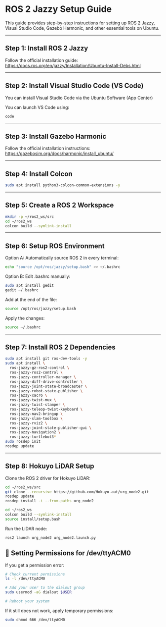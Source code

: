 # ROS 2 Jazzy Setup Guide

This guide provides step-by-step instructions for setting up ROS 2 Jazzy, Visual Studio Code, Gazebo Harmonic, and other essential tools on Ubuntu.

---

## Step 1: Install ROS 2 Jazzy

Follow the official installation guide:  
https://docs.ros.org/en/jazzy/Installation/Ubuntu-Install-Debs.html

---

## Step 2: Install Visual Studio Code (VS Code)

You can install Visual Studio Code via the Ubuntu Software (App Center)

You can launch VS Code using:

```bash
code
```

---

## Step 3: Install Gazebo Harmonic

Follow the official installation instructions:  
https://gazebosim.org/docs/harmonic/install_ubuntu/

---

## Step 4: Install Colcon

```bash
sudo apt install python3-colcon-common-extensions -y

```

---

## Step 5: Create a ROS 2 Workspace

```bash
mkdir -p ~/ros2_ws/src
cd ~/ros2_ws
colcon build --symlink-install
```

---

## Step 6: Setup ROS Environment

Option A: Automatically source ROS 2 in every terminal:

```bash
echo "source /opt/ros/jazzy/setup.bash" >> ~/.bashrc
```

Option B: Edit .bashrc manually:

```bash
sudo apt install gedit
gedit ~/.bashrc
```

Add at the end of the file:

```bash
source /opt/ros/jazzy/setup.bash
```

Apply the changes:

```bash
source ~/.bashrc
```

---

## Step 7: Install ROS 2 Dependencies

```bash
sudo apt install git ros-dev-tools -y
sudo apt install \
  ros-jazzy-gz-ros2-control \
  ros-jazzy-ros2-control \
  ros-jazzy-controller-manager \
  ros-jazzy-diff-drive-controller \
  ros-jazzy-joint-state-broadcaster \
  ros-jazzy-robot-state-publisher \
  ros-jazzy-xacro \
  ros-jazzy-twist-mux \
  ros-jazzy-twist-stamper \
  ros-jazzy-teleop-twist-keyboard \
  ros-jazzy-nav2-bringup \
  ros-jazzy-slam-toolbox \
  ros-jazzy-rviz2 \
  ros-jazzy-joint-state-publisher-gui \
  ros-jazzy-navigation2 \
  ros-jazzy-turtlebot3* 
sudo rosdep init
rosdep update


```

---

## Step 8: Hokuyo LiDAR Setup

Clone the ROS 2 driver for Hokuyo LiDAR:

```bash
cd ~/ros2_ws/src
git clone --recursive https://github.com/Hokuyo-aut/urg_node2.git
rosdep update
rosdep install -i --from-paths urg_node2

cd ~/ros2_ws
colcon build --symlink-install
source install/setup.bash
```

Run the LiDAR node:

```bash
ros2 launch urg_node2 urg_node2.launch.py

```


## 🔧 Setting Permissions for /dev/ttyACM0

If you get a permission error:

```bash
# Check current permissions
ls -l /dev/ttyACM0

# Add your user to the dialout group
sudo usermod -aG dialout $USER

# Reboot your system
```

If it still does not work, apply temporary permissions:

```bash
sudo chmod 666 /dev/ttyACM0

```


